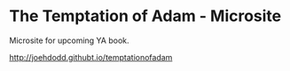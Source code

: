 # The Temptation of Adam - Microsite

Microsite for upcoming YA book.

http://joehdodd.githubt.io/temptationofadam
